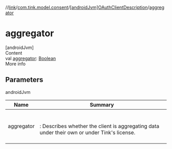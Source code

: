 //[link](../../index.md)/[com.tink.model.consent](../index.md)/[[androidJvm]OAuthClientDescription](index.md)/[aggregator](aggregator.md)



# aggregator  
[androidJvm]  
Content  
val [aggregator](aggregator.md): [Boolean](https://kotlinlang.org/api/latest/jvm/stdlib/kotlin/-boolean/index.html)  
More info  


## Parameters  
  
androidJvm  
  
|  Name|  Summary| 
|---|---|
| <a name="com.tink.model.consent/OAuthClientDescription/aggregator/#/PointingToDeclaration/"></a>aggregator| <a name="com.tink.model.consent/OAuthClientDescription/aggregator/#/PointingToDeclaration/"></a><br><br>: Describes whether the client is aggregating data under their own or under Tink's license.<br><br>
  
  



